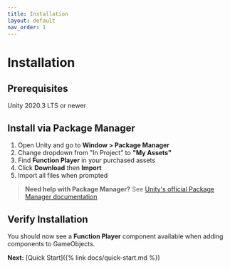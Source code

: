 ```yaml
---
title: Installation
layout: default
nav_order: 1
---
```


# Installation

## Prerequisites

Unity 2020.3 LTS or newer

## Install via Package Manager

1. Open Unity and go to **Window > Package Manager**
2. Change dropdown from "In Project" to **"My Assets"**
3. Find **Function Player** in your purchased assets
4. Click **Download** then **Import**
5. Import all files when prompted

> **Need help with Package Manager?** See [Unity's official Package Manager documentation](https://docs.unity3d.com/6000.2/Documentation/Manual/upm-ui-install2.html)

## Verify Installation

You should now see a **Function Player** component available when adding components to GameObjects.

**Next:** [Quick Start]({% link docs/quick-start.md %})
